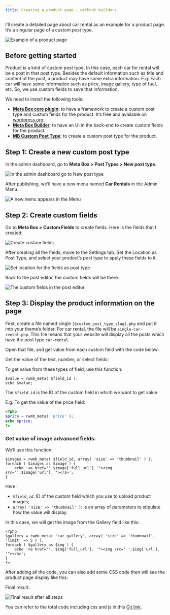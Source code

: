 ```yaml
---
title: Creating a product page - without builders
---
```


I’ll create a detailed page about car rental as an example for a product page. It’s a singular page of a custom post type.

![Example of a product page](https://i.imgur.com/dRktwaD.png)

## Before getting started

Product is a kind of custom post type. In this case, each car for rental will be a post in that post type. Besides the default information such as title and content of the post, a product may have some extra information. E.g. Each car will have some information such as price, image gallery, type of fuel, etc. So, we use custom fields to save that information.

We need to install the following tools:

* **[Meta Box core plugin](https://wordpress.org/plugins/meta-box)**: to have a framework to create a custom post type and custom fields for the product. It’s free and available on [wordpress.org](https://wordpress.org/).
* **[Meta Box Builder](https://metabox.io/plugins/meta-box-builder/?swcfpc=1)**: to have an UI in the back-end to create custom fields for the product.
* **[MB Custom Post Type](https://metabox.io/plugins/custom-post-type/?swcfpc=1)**: to create a custom post type for the product.

## Step 1: Create a new custom post type

In the admin dashboard, go to **Meta Box > Post Types > New post type**.

![In the admin dashboard go to New post type](https://i.imgur.com/ULeXtVp.png)

After publishing, we’ll have a new menu named **Car Rentals** in the Admin Menu.

![A new nemu appears in the Menu](https://i.imgur.com/CNMPsat.png)

## Step 2: Create custom fields

Go to **Meta Box > Custom Fields** to create fields. Here is the fields that I created:

![Create custom fields](https://i.imgur.com/RIwOiKG.png)

After creating all the fields, move to the Settings tab. Set the Location as Post Type, and select your product’s post type to apply these fields to it.

![Set location for the fields as post type](https://i.imgur.com/hEMfKpf.png)

Back to the post editor, the custom fields will be there.

![The custom fields in the post editor](https://i.imgur.com/8zhAekK.gif)

## Step 3: Display the product information on the page

First, create a file named single `[$custom_post_type_slug].php` and put it into your theme’s folder. For car rental, the file will be `single-car-rental.php`. This file means that your website will display all the posts which have the post type `car-rental`.

Open that file, and get value from each custom field with the code below:

Get the value of the text, number, or select fields:

To get value from these types of field, use this function:

```
$value = rwmb_meta( $field_id );
echo $value;
```

The `$field_id` is the ID of the custom field in which we want to get value.

E.g. To get the value of the price field:

```php
<?php
$price = rwmb_meta( 'price' );
echo $price;
?>
```
### Get value of image advanced fields:

We’ll use this function:

```
$images = rwmb_meta( $field_id, array( 'size' => 'thumbnail' ) );
foreach ( $images as $image ) {
    echo '<a href="'.$image['full_url'].'"><img src="'.$image['url'].'"></a>';
}
```
Here:

* `$field_id`: ID of the custom field which you use to upload product images;
* `array( 'size' => 'thumbnail' )`: is an array of parameters to stipulate how the value will display.

In this case, we will get the image from the Gallery field like this:
```
<?php
$gallery = rwmb_meta( 'car_gallery', array( 'size' => 'thumbnail', 'limit' => 5 ) );
foreach ( $gallery as $img ) {
    echo '<a href="'. $img['full_url']. '"><img src=" '.$img['url']. '"></a>';
}
?>
```
After adding all the code, you can also add some CSS code then will see the product page display like this:

Final result:

![Final result after all steps](https://i.imgur.com/dRktwaD.png)

You can refer to the total code including css and js  in this [Git link](https://github.com/wpmetabox/tutorials/blob/master/create-a-product-page-without-builders/single-car-rental.php).
